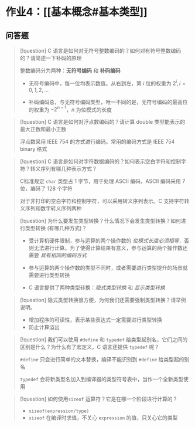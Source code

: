 # 作业4：[[基本概念#基本类型]]

## 问答题

> [!question] C 语言是如何对无符号整数编码的？如何对有符号整数编码的？请简述一下补码的原理
> 
> 整数编码分为两种：**无符号编码** 和 **补码编码**
> 
> + 无符号编码中，每一位均表示数值。从右到左，第 $i$ 位的权重为 $2^i, i=0,1,2,...$
>
> + 补码编码总，与无符号编码类型，唯一不同的是，无符号编码的最高位的权重为 $-2^{n-1}$，$n$ 为位模式的长度
> 

> [!question] C 语言是如何对浮点数编码的？请计算 double 类型能表示的最大正数和最小正数
> 
> 浮点数采用 IEEE 754 的方式进行编码。常用的编码方式是 IEEE 754 binary 格式
> 

> [!question] C 语言是如何对字符数据编码的？如何表示空白字符和控制字符？转义序列有哪几种表示方式？
> 
> C标准规定 `char` 类型占 $1$ 字节，用于处理 ASCII 编码，ASCII 编码采用 $7$ 位，编码了 $128$ 个字符
> 
> 对于非打印的空白字符和控制字符，可以采用转义序列表示。C 支持字符转义序列和数字转义序列两种
> 



> [!question] 为什么要发生类型转换？什么情况下会发生类型转换？如何进行类型转换 (有哪几种方式)？
> 
> + 受计算机硬件限制，参与运算的两个操作数的 _位模式长度必须相等_，否则无法进行计算。为了使得计算结果有意义，参与运算的两个操作数还需要 _具有相同的编码方式_ 
> 
> + 参与运算的两个操作数的类型不同时，或者需要进行类型提升的场景就需要进行类型转换
> 
> + C 语言提供了两种类型转换：_隐式类型转换_ 和 _显示类型转换_
> 

> [!question] 隐式类型转换很方便，为何我们还需要强制类型转换？请举例说明。
> 
> + 增加程序的可读性，表示某些表达式一定需要进行类型转换
> + 防止计算溢出
> 

> [!question] 我们可以使用 `#define` 和 `typedef` 给类型起别名，它们之间的区别是什么？为什么有了宏定义，C 语言还提供 `typedef` 呢？
> 
> `#define` 只会进行简单的文本替换，编译不能识别到 `#define` 给类型起的别名
> 
> `typedef` 会将新类型名加入到编译器的类型符号表中，当作一个全新类型使用
> 
> 

> [!question] 如何使用`sizeof` 运算符？它是在哪一个阶段进行计算的？
> + `sizeof(expression/type)`
>  + `sizeof` 在编译时求值，不关心 `expression` 的值，只关心它的类型



